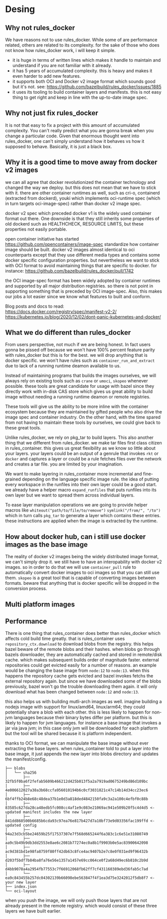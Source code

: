 # Desing


## Why not rules_docker
We have reasons not to use rules_docker. While some of are performance related, others are related to its complexity. for the sake of those who does not know 
how rules_docker work, i will keep it simple. 

- it is huge in terms of written lines which makes it handle to maintain and understand if you are not familiar with it already.
- it has 5 years of accumulated complexity. this is heavy and makes it even harder to add new features.
- it supports both OCI and Docker v2 image format which sounds good but it's not. see: https://github.com/bazelbuild/rules_docker/issues/1885
- it uses its tooling to build container layers and manifests. this is not easy thing to get right and keep in line with the up-to-date image spec.

## Why not just fix rules_docker
It is not that easy to fix a project with this amount of accumulated complexity. You can't really predict what you are gonna break when you change a particular code. 
Given that enormous thought went into rules_docker, one can't simply understand how it behaves vs how it supposed to behave. Basically, it is just a black box.


## Why it is a good time to move away from docker v2 images
we can all agree that docker revolutionized the container technology and changed the way we deploy. but this does not mean that we have to stick with it. there are other 
container runtimes as well, such as cri-o, containerd (extracted from dockerd), youki which implements oci-runtime spec (which in turn targets oci-image-spec) rather than docker v2 image spec. 

docker v2 spec which preceded docker v1 is the widely used container format out there. One downside is that they still inherits some properties of old dockerd such as HEALTHCHECK, RESOURCE LIMITS, but these properties not easily portable.

open container initiative has started https://github.com/opencontainers/image-spec standardize how container image should be built. docker v2 images almost identical to oci counterparts except that they use different media types and contains some docker specific configuration properties. but nevertheless we want to stick with OCI format to avoid maintaining things that are specific to docker. for instance: https://github.com/bazelbuild/rules_docker/pull/1742

the OCI image-spec format has been widely adopted by container runtimes and supported by all major distribution registries. so there is not point in supporting something that is preceded by OCI image-spec. Also, this makes our jobs a lot easier since we know what features to built and conform.

Blog posts and docs to read:
https://docs.docker.com/registry/spec/manifest-v2-2/
https://kubernetes.io/blog/2020/12/02/dont-panic-kubernetes-and-docker/

## What we do different than rules_docker
From users perspective, not much if we are being honest. In fact users gonna be pissed off because we won't have 100% percent feature parity with rules_docker but this is for the best. we will drop anything that is docker specific. we won't have rules such as `container_run_and_extract` due to lack of a running runtime
deamon available to us.

Instead of maintaining programs that builds the images ourselves, we will always rely on existing tools such as `crane` or `umoci`, `skopeo` whenever possible. these tools are great candidate for usage with bazel since they directly work with in-disk CAS store which gives us great ability to build image without needing a running runtime deamon or remote registries. 

These tools will give us the ability to be more inline with the container ecosystem because they are maintained by gifted people who also drive the image spec and container industry. On the other hand, with the time spared from not having to maintain these tools by ourselves, we could give back to these great tools.

Unlike rules_docker, we rely on pkg_tar to build layers. This also another thing that we different from rules_docker. we make tar files first class citizen in rules_container. this gives us great flexibility as we know so little about your layers. your layers could be an output of a genrule that invokes `rkt` or `docker` and captures a layer or could be a rule fetches files over the network and creates a tar file. you are limited by your imagination.

We want to make layering in rules_container more incremental and fine-grained depending on the language specific image rule. the idea of putting every workspace in the runfiles into their own layer could be a good start. we already have a helper macro `expand_runfiles` that puts runfiles into its own layer but we want to spread them across individual layers.

To ease layer manipulation operations we are going to provide helper macros like `whiteout("path/to/file/to/remove")` `symlink("/from/", "/to")` which in turn calls `pkg_tar` to generate a layer which contains these entries. these instructions are applied when the image is extracted by the runtime.

## How about docker hub, can i still use docker images as the base image
The reality of docker v2 images being the widely distributed image format, we can't simply drop it. we still have to have an interopability with docker v2 images. so in order to do that we will use `container_pull` rule to automatically convert docker images to oci images so that you can still use them. `skopeo` is a great tool that is capable of converting images between formats. beware that anything that is docker specific will be dropped in the conversion process.


## Multi platform images

## Performance

There is one thing that rules_container does better than rules_docker which affects cold build time greatly. that is rules_container uses `repository_ctx.download` to download blobs from the registry. this helps bazel beware of the remote blobs and their hashes. when blobs go through bazels downloader, they are automatically cached and stored in remote/disk cache. which makes subsequent builds order of magnitude faster. external repositories could get evicted easily for a number of reasons. an example would be changing the base image from `node:12` to `node:13`. when this happens the repository cache gets evicted and bazel invokes fetchs the external repository again. but since we have downloaded some of the blobs previously, bazel won't go the trouble downloading them again. it will only download what has been changed between `node:12` and `node:13`.

this also helps us with building mutli-arch images as well. imagine building a nodejs image with support for linux/amd64, linux/arm64;
they could potentially share a blob with each other. this is less likely to happen for non-jvm languages because their binary bytes differ per platform. but this is likely to happen for jvm languages. for instance a base image that invokes a jar via java jvm; in this case only jvm will be downloaded for each platform but the tool will be shared because it is platform independent.

thanks to OCI format, we can manipulate the base image without ever extracting the base layers. when rules_container told to put a layer into the base image, it just appends the new layer into blobs directory and updates the manifest/config.

```
├── blobs
│   └── sha256
│       ├── 32fb5f0ba6f2fefab5609b466212d425b013f5a2a7919ad0675249bd86d109bc
│       ├── 4e006612027a38a3b68ccfa956010194b6c0cf3031821c47c14b14d34cc23ec6
│       ├── 6bf4ffb24b8e68c48dea37b1e0d3a818ded4842150fa9c3a2a100c4efbf0c88b
│       ├── 83585c627da28ca48edb5fc008cc4af1e9c083e21069ac941e509b20f5c4d4d5 <- updated manifest includes the new layer
│       ├── 841dd868500b6685b6cda93c97ea76e817b427d7a10bf73e9d03356fac199ffd <- updated config
│       ├── 94a23d3cb5be24659b25f17537307e7f568d665244f6a383c1c6e51e31080749
│       ├── aa9c5b49b9db3dd2553e8ae6c2081b77274ec0a8b1f9903b0e5ac83900642098
│       ├── ac9d381bd1e98fa8759f80ff42db63c8fce4ac9407b2e7c8e0f031ed9f96432b
│       ├── d203f5bdf7b84ba8fa76e56e1357a1457e69cc064ce0f2a68d49ec6b810c2b9d
│       ├── d4bb9078a4a2954fb77553c7f66912068fb62ff7cf431160389ebd36fab5c7ad
│       └── ea9c843455b257dc04302139b66098ebe563847f4f1ea3d75e3242012f5db8f7 <- your new layer
├── index.json
└── oci-layout
```

when you push the image, we will only push those layers that are not already present in the remote registry. which would consist of these three layers we have built earlier.